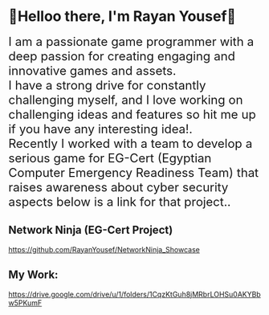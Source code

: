   

# 👋Helloo there, I'm Rayan Yousef👋

<span style="font-size: 24px;">I am a passionate game programmer with a deep passion for creating engaging and innovative games and assets.<br/>
 I have a strong drive for constantly challenging myself, and I love working on challenging ideas and features so hit me up if you have any interesting idea!.<br/>
 Recently I worked with a team to develop a serious game for EG-Cert (Egyptian Computer Emergency Readiness Team) that raises awareness about cyber security aspects below is a link for that project..<br/>
 </span>
 ## Network Ninja (EG-Cert Project)
 https://github.com/RayanYousef/NetworkNinja_Showcase
<br/>
## My Work: <br />
https://drive.google.com/drive/u/1/folders/1CqzKtGuh8jMRbrLOHSu0AKYBbw5PKumF

